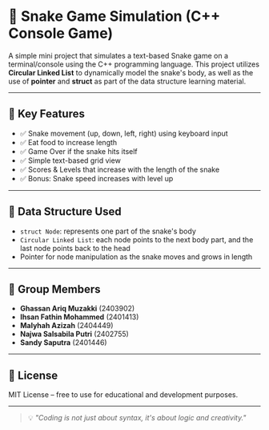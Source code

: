 # 🐍 Snake Game Simulation (C++ Console Game)

A simple mini project that simulates a text-based Snake game on a terminal/console using the C++ programming language. This project utilizes **Circular Linked List** to dynamically model the snake's body, as well as the use of **pointer** and **struct** as part of the data structure learning material.

---

## 🎯 Key Features

- ✅ Snake movement (up, down, left, right) using keyboard input
- ✅ Eat food to increase length
- ✅ Game Over if the snake hits itself
- ✅ Simple text-based grid view
- ✅ Scores & Levels that increase with the length of the snake
- ✅ Bonus: Snake speed increases with level up

---

## 🧱 Data Structure Used

- `struct Node`: represents one part of the snake's body
- `Circular Linked List`: each node points to the next body part, and the last node points back to the head
- Pointer for node manipulation as the snake moves and grows in length

---

## 👥 Group Members

- **Ghassan Ariq Muzakki** (2403902)
- **Ihsan Fathin Mohammed** (2401413)
- **Malyhah Azizah** (2404449)
- **Najwa Salsabila Putri** (2402755)
- **Sandy Saputra** (2401446)

---

## 📜 License

MIT License – free to use for educational and development purposes.

---

> 💡 _"Coding is not just about syntax, it's about logic and creativity."_
